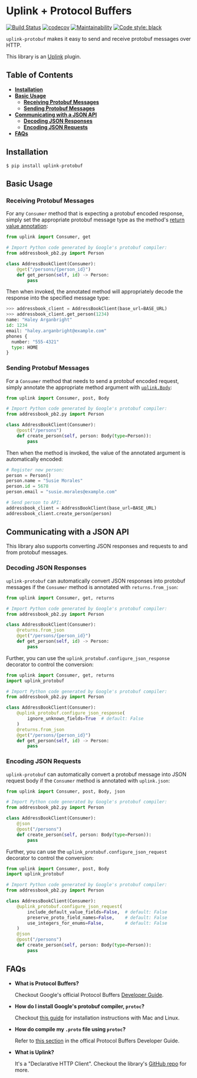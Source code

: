 # Uplink + Protocol Buffers
[![Build Status](https://travis-ci.org/prkumar/uplink-protobuf.svg?branch=master)](https://travis-ci.org/prkumar/uplink-protobuf)
[![codecov](https://codecov.io/gh/prkumar/uplink-protobuf/branch/master/graph/badge.svg)](https://codecov.io/gh/prkumar/uplink-protobuf)
[![Maintainability](https://api.codeclimate.com/v1/badges/65d2d66958c6e20a3bb0/maintainability)](https://codeclimate.com/github/prkumar/uplink-protobuf/maintainability)
[![Code style: black](https://img.shields.io/badge/code%20style-black-000000.svg)](https://github.com/ambv/black)

`uplink-protobuf` makes it easy to send and receive protobuf messages over HTTP.

This library is an [Uplink](https://github.com/prkumar/uplink) plugin.

## Table of Contents

- **[Installation](#installation)**
- **[Basic Usage](#basic-usage)**
    * **[Receiving Protobuf Messages](#receiving-protobuf-messages)**
    * **[Sending Protobuf Messages](#sending-protobuf-messages)**
- **[Communicating with a JSON API](#communicating-with-a-json-api)**
    * **[Decoding JSON Responses](#decoding-json-responses)**
    * **[Encoding JSON Requests](#encoding-json-requests)**
- **[FAQs](#faqs)**

## Installation

```
$ pip install uplink-protobuf
```

## Basic Usage

### Receiving Protobuf Messages

For any `Consumer` method that is expecting a protobuf encoded response,
simply set the appropriate protobuf message type as the method's [return
value annotation](https://www.python.org/dev/peps/pep-3107/#return-values):

```python
from uplink import Consumer, get

# Import Python code generated by Google's protobuf compiler:
from addressbook_pb2.py import Person

class AddressBookClient(Consumer):
    @get("/persons/{person_id}")
    def get_person(self, id) -> Person:
        pass
```

Then when invoked, the annotated method will appropriately decode the
response into the specified message type:

```python
>>> addressbook_client = AddressBookClient(base_url=BASE_URL)
>>> addressbook_client.get_person(1234)
name: "Haley Arganbright"
id: 1234
email: "haley.arganbright@example.com"
phones {
  number: "555-4321"
  type: HOME
}
```

### Sending Protobuf Messages

For a `Consumer` method that needs to send a protobuf encoded request,
simply annotate the appropriate method argument with [`uplink.Body`](https://uplink.readthedocs.io/en/stable/quickstart.html#request-body):

```python
from uplink import Consumer, post, Body

# Import Python code generated by Google's protobuf compiler:
from addressbook_pb2.py import Person

class AddressBookClient(Consumer):
    @post("/persons")
    def create_person(self, person: Body(type=Person)):
        pass
```

Then when the method is invoked, the value of the annotated argument is
automatically encoded:

```python
# Register new person:
person = Person()
person.name = "Susie Morales"
person.id = 5678
person.email = "susie.morales@example.com"

# Send person to API:
addressbook_client = AddressBookClient(base_url=BASE_URL)
addressbook_client.create_person(person)
```

## Communicating with a JSON API

This library also supports converting JSON responses and requests
to and from protobuf messages.

### Decoding JSON Responses

`uplink-protobuf` can automatically convert JSON responses into
protobuf messages if the `Consumer` method is annotated with
`returns.from_json`:

```python
from uplink import Consumer, get, returns

# Import Python code generated by Google's protobuf compiler:
from addressbook_pb2.py import Person

class AddressBookClient(Consumer):
    @returns.from_json
    @get("/persons/{person_id}")
    def get_person(self, id) -> Person:
        pass
```

Further, you can use the `uplink_protobuf.configure_json_response` decorator
to control the conversion:

```python
from uplink import Consumer, get, returns
import uplink_protobuf

# Import Python code generated by Google's protobuf compiler:
from addressbook_pb2.py import Person

class AddressBookClient(Consumer):
    @uplink_protobuf.configure_json_response(
        ignore_unknown_fields=True  # default: False
    )
    @returns.from_json
    @get("/persons/{person_id}")
    def get_person(self, id) -> Person:
        pass
```

### Encoding JSON Requests

`uplink-protobuf` can automatically convert a protobuf message into
JSON request body if the `Consumer` method is annotated with
`uplink.json`:

```python
from uplink import Consumer, post, Body, json

# Import Python code generated by Google's protobuf compiler:
from addressbook_pb2.py import Person

class AddressBookClient(Consumer):
    @json
    @post("/persons")
    def create_person(self, person: Body(type=Person)):
        pass
```

Further, you can use the `uplink_protobuf.configure_json_request` decorator
to control the conversion:

```python
from uplink import Consumer, post, Body
import uplink_protobuf

# Import Python code generated by Google's protobuf compiler:
from addressbook_pb2.py import Person

class AddressBookClient(Consumer):
    @uplink_protobuf.configure_json_request(
        include_default_value_fields=False,  # default: False
        preserve_proto_field_names=False,    # default: False
        use_integers_for_enums=False,        # default: False
    )
    @json
    @post("/persons")
    def create_person(self, person: Body(type=Person)):
        pass
```

## FAQs

- **What is Protocol Buffers?**

    Checkout Google's official Protocol Buffers [Developer Guide](https://developers.google.com/protocol-buffers/docs/overview).

- **How do I install Google's protobuf compiler, `protoc`?**

   Checkout [this guide](http://google.github.io/proto-lens/installing-protoc.html) for installation instructions with Mac
   and Linux.

- **How do compile my `.proto` file using `protoc`?**

    Refer to [this section](https://developers.google.com/protocol-buffers/docs/reference/python-generated#invocation)
    in the offical Protocol Buffers Developer Guide.

- **What is Uplink?**

  It's a "Declarative HTTP Client". Checkout the library's [GitHub repo](https://github.com/prkumar/uplink)
  for more.
